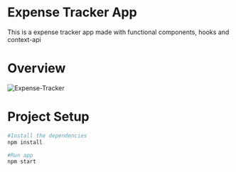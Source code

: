 # Expense Tracker App

This is a expense tracker app made with functional components, hooks and context-api

# Overview

![Expense-Tracker](img/sc.PNG)

# Project Setup
```bash
#Install the dependencies
npm install

#Run app
npm start
```
